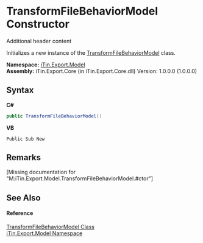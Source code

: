# TransformFileBehaviorModel Constructor 
Additional header content 

Initializes a new instance of the <a href="T_iTin_Export_Model_TransformFileBehaviorModel">TransformFileBehaviorModel</a> class.

**Namespace:**&nbsp;<a href="N_iTin_Export_Model">iTin.Export.Model</a><br />**Assembly:**&nbsp;iTin.Export.Core (in iTin.Export.Core.dll) Version: 1.0.0.0 (1.0.0.0)

## Syntax

**C#**<br />
``` C#
public TransformFileBehaviorModel()
```

**VB**<br />
``` VB
Public Sub New
```


## Remarks
\[Missing <remarks> documentation for "M:iTin.Export.Model.TransformFileBehaviorModel.#ctor"\]

## See Also


#### Reference
<a href="T_iTin_Export_Model_TransformFileBehaviorModel">TransformFileBehaviorModel Class</a><br /><a href="N_iTin_Export_Model">iTin.Export.Model Namespace</a><br />
